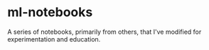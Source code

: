 # ml-notebooks

A series of notebooks, primarily from others, that I've modified for experimentation and education.
